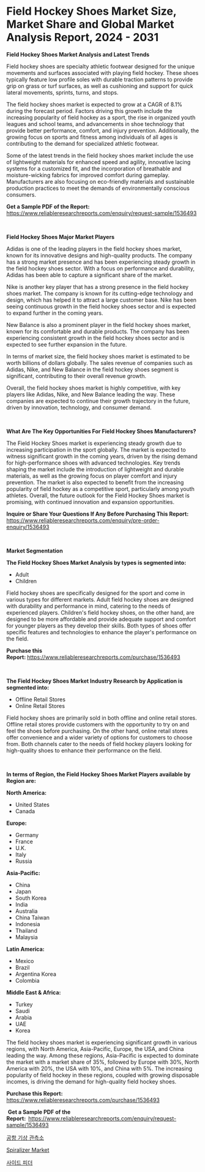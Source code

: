 <p><h1>Field Hockey Shoes Market Size, Market Share and Global Market Analysis Report, 2024 - 2031</h1></p><p><strong>Field Hockey Shoes Market Analysis and Latest Trends</strong></p>
<p><p>Field hockey shoes are specialty athletic footwear designed for the unique movements and surfaces associated with playing field hockey. These shoes typically feature low profile soles with durable traction patterns to provide grip on grass or turf surfaces, as well as cushioning and support for quick lateral movements, sprints, turns, and stops.</p><p>The field hockey shoes market is expected to grow at a CAGR of 8.1% during the forecast period. Factors driving this growth include the increasing popularity of field hockey as a sport, the rise in organized youth leagues and school teams, and advancements in shoe technology that provide better performance, comfort, and injury prevention. Additionally, the growing focus on sports and fitness among individuals of all ages is contributing to the demand for specialized athletic footwear.</p><p>Some of the latest trends in the field hockey shoes market include the use of lightweight materials for enhanced speed and agility, innovative lacing systems for a customized fit, and the incorporation of breathable and moisture-wicking fabrics for improved comfort during gameplay. Manufacturers are also focusing on eco-friendly materials and sustainable production practices to meet the demands of environmentally conscious consumers.</p></p>
<p><strong>Get a Sample PDF of the Report:&nbsp;</strong> <a href="https://www.reliableresearchreports.com/enquiry/request-sample/1536493">https://www.reliableresearchreports.com/enquiry/request-sample/1536493</a></p>
<p>&nbsp;</p>
<p><strong>Field Hockey Shoes Major Market Players</strong></p>
<p><p>Adidas is one of the leading players in the field hockey shoes market, known for its innovative designs and high-quality products. The company has a strong market presence and has been experiencing steady growth in the field hockey shoes sector. With a focus on performance and durability, Adidas has been able to capture a significant share of the market.</p><p>Nike is another key player that has a strong presence in the field hockey shoes market. The company is known for its cutting-edge technology and design, which has helped it to attract a large customer base. Nike has been seeing continuous growth in the field hockey shoes sector and is expected to expand further in the coming years.</p><p>New Balance is also a prominent player in the field hockey shoes market, known for its comfortable and durable products. The company has been experiencing consistent growth in the field hockey shoes sector and is expected to see further expansion in the future.</p><p>In terms of market size, the field hockey shoes market is estimated to be worth billions of dollars globally. The sales revenue of companies such as Adidas, Nike, and New Balance in the field hockey shoes segment is significant, contributing to their overall revenue growth.</p><p>Overall, the field hockey shoes market is highly competitive, with key players like Adidas, Nike, and New Balance leading the way. These companies are expected to continue their growth trajectory in the future, driven by innovation, technology, and consumer demand.</p></p>
<p>&nbsp;</p>
<p><strong>What Are The Key Opportunities For Field Hockey Shoes Manufacturers?</strong></p>
<p><p>The Field Hockey Shoes market is experiencing steady growth due to increasing participation in the sport globally. The market is expected to witness significant growth in the coming years, driven by the rising demand for high-performance shoes with advanced technologies. Key trends shaping the market include the introduction of lightweight and durable materials, as well as the growing focus on player comfort and injury prevention. The market is also expected to benefit from the increasing popularity of field hockey as a competitive sport, particularly among youth athletes. Overall, the future outlook for the Field Hockey Shoes market is promising, with continued innovation and expansion opportunities.</p></p>
<p><strong>Inquire or Share Your Questions If Any Before Purchasing This Report:</strong> <a href="https://www.reliableresearchreports.com/enquiry/pre-order-enquiry/1536493">https://www.reliableresearchreports.com/enquiry/pre-order-enquiry/1536493</a></p>
<p>&nbsp;</p>
<p><strong>Market Segmentation</strong></p>
<p><strong>The Field Hockey Shoes Market Analysis by types is segmented into:</strong></p>
<p><ul><li>Adult</li><li>Children</li></ul></p>
<p><p>Field hockey shoes are specifically designed for the sport and come in various types for different markets. Adult field hockey shoes are designed with durability and performance in mind, catering to the needs of experienced players. Children's field hockey shoes, on the other hand, are designed to be more affordable and provide adequate support and comfort for younger players as they develop their skills. Both types of shoes offer specific features and technologies to enhance the player's performance on the field.</p></p>
<p><strong>Purchase this Report:&nbsp;</strong><a href="https://www.reliableresearchreports.com/purchase/1536493">https://www.reliableresearchreports.com/purchase/1536493</a></p>
<p>&nbsp;</p>
<p><strong>The Field Hockey Shoes Market Industry Research by Application is segmented into:</strong></p>
<p><ul><li>Offline Retail Stores</li><li>Online Retail Stores</li></ul></p>
<p><p>Field hockey shoes are primarily sold in both offline and online retail stores. Offline retail stores provide customers with the opportunity to try on and feel the shoes before purchasing. On the other hand, online retail stores offer convenience and a wider variety of options for customers to choose from. Both channels cater to the needs of field hockey players looking for high-quality shoes to enhance their performance on the field.</p></p>
<p>&nbsp;</p>
<p><strong>In terms of Region, the Field Hockey Shoes Market Players available by Region are:</strong></p>
<p>
    <p> <strong> North America: </strong>
        <ul>
            <li>United States</li>
            <li>Canada</li>
        </ul>
        </p> 
    <p> <strong> Europe: </strong>
        <ul>
            <li>Germany</li>
            <li>France</li>
            <li>U.K.</li>
            <li>Italy</li>
            <li>Russia</li>
        </ul>
        </p> 
    <p> <strong> Asia-Pacific: </strong>
        <ul>
            <li>China</li>
            <li>Japan</li>
            <li>South Korea</li>
            <li>India</li>
            <li>Australia</li>
            <li>China Taiwan</li>
            <li>Indonesia</li>
            <li>Thailand</li>
            <li>Malaysia</li>
        </ul>
        </p> 
    <p> <strong> Latin America: </strong>
        <ul>
            <li>Mexico</li>
            <li>Brazil</li>
            <li>Argentina Korea</li>
            <li>Colombia</li>
        </ul>
        </p> 
    <p> <strong> Middle East & Africa: </strong>
        <ul>
            <li>Turkey</li>
            <li>Saudi</li>
            <li>Arabia</li>
            <li>UAE</li>
            <li>Korea</li>
        </ul>
    </p>
    </p>
<p><p>The field hockey shoes market is experiencing significant growth in various regions, with North America, Asia-Pacific, Europe, the USA, and China leading the way. Among these regions, Asia-Pacific is expected to dominate the market with a market share of 35%, followed by Europe with 30%, North America with 20%, the USA with 10%, and China with 5%. The increasing popularity of field hockey in these regions, coupled with growing disposable incomes, is driving the demand for high-quality field hockey shoes.</p></p>
<p><strong>Purchase this Report: </strong><a href="https://www.reliableresearchreports.com/purchase/1536493">https://www.reliableresearchreports.com/purchase/1536493</a></p>
<p>&nbsp;<strong>Get a Sample PDF of the Report:&nbsp;&nbsp;</strong><a href="https://www.reliableresearchreports.com/enquiry/request-sample/1536493">https://www.reliableresearchreports.com/enquiry/request-sample/1536493</a></p>
<p><strong></strong></p>
<p><p><a href="https://medium.com/@garyauer906782023/%EA%B3%B5%ED%95%AD-%EA%B8%B0%EC%83%81-%EA%B4%80%EC%B8%A1%EC%86%8C-%EC%8B%9C%EC%9E%A5-%EC%84%B1%EA%B3%B5%EC%A0%81%EC%9D%B8-%EB%B9%84%EC%A6%88%EB%8B%88%EC%8A%A4-%EC%A0%84%EB%9E%B5%EC%9D%84-%EC%9C%84%ED%95%9C-%EC%97%B4%EC%87%A0-2031%EB%85%84%EA%B9%8C%EC%A7%80%EC%9D%98-%EC%98%88%EC%B8%A1-40dbb55ff8f3">공항 기상 관측소</a></p><p><a href="https://github.com/santosh758595/Market-Research-Report-List-3/blob/main/spiralizer-market.md">Spiralizer Market</a></p><p><a href="https://github.com/lzuwsfreyoq70/Market-Research-Report-List-1/blob/main/54704345385.md">사이드 피더</a></p></p>